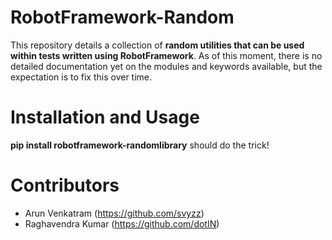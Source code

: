 RobotFramework-Random
=====================
This repository details a collection of **random utilities that can be used within tests written using RobotFramework**. 
As of this moment, there is no detailed documentation yet on the modules and keywords available, but the expectation is to fix this over time.

Installation and Usage
======================
**pip install robotframework-randomlibrary** should do the trick!

Contributors
============
* Arun Venkatram (https://github.com/svyzz)
* Raghavendra Kumar (https://github.com/dotIN)
